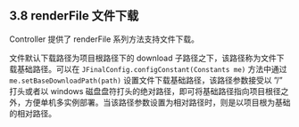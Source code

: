 ## 3.8 renderFile 文件下载

Controller 提供了 renderFile 系列方法支持文件下载。

文件默认下载路径为项目根路径下的 download 子路径之下，该路径称为文件下载基础路径。可以在 `JFinalConfig.configConstant(Constants me)` 方法中通过 `me.setBaseDownloadPath(path)` 设置文件下载基础路径，该路径参数接受以 ”/” 打头或者以 windows 磁盘盘符打头的绝对路径，即可将基础路径指向项目根径之外，方便单机多实例部署。当该路径参数设置为相对路径时，则是以项目根为基础的相对路径。
